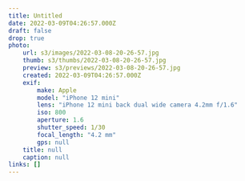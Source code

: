 ```yaml
---
title: Untitled
date: 2022-03-09T04:26:57.000Z
draft: false
drop: true
photo:
    url: s3/images/2022-03-08-20-26-57.jpg
    thumb: s3/thumbs/2022-03-08-20-26-57.jpg
    preview: s3/previews/2022-03-08-20-26-57.jpg
    created: 2022-03-09T04:26:57.000Z
    exif:
        make: Apple
        model: "iPhone 12 mini"
        lens: "iPhone 12 mini back dual wide camera 4.2mm f/1.6"
        iso: 800
        aperture: 1.6
        shutter_speed: 1/30
        focal_length: "4.2 mm"
        gps: null
    title: null
    caption: null
links: []
---
```

